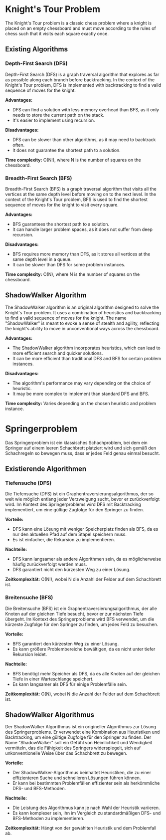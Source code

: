 # Knight's Tour Problem

The Knight's Tour problem is a classic chess problem where a knight is placed on an empty chessboard and must move according to the rules of chess such that it visits each square exactly once.

## Existing Algorithms

### Depth-First Search (DFS)

Depth-First Search (DFS) is a graph traversal algorithm that explores as far as possible along each branch before backtracking. In the context of the Knight's Tour problem, DFS is implemented with backtracking to find a valid sequence of moves for the knight.

**Advantages:**

- DFS can find a solution with less memory overhead than BFS, as it only needs to store the current path on the stack.
- It's easier to implement using recursion.

**Disadvantages:**

- DFS can be slower than other algorithms, as it may need to backtrack often.
- It does not guarantee the shortest path to a solution.

**Time complexity:** O(N!), where N is the number of squares on the chessboard.

### Breadth-First Search (BFS)

Breadth-First Search (BFS) is a graph traversal algorithm that visits all the vertices at the same depth level before moving on to the next level. In the context of the Knight's Tour problem, BFS is used to find the shortest sequence of moves for the knight to visit every square.

**Advantages:**

- BFS guarantees the shortest path to a solution.
- It can handle larger problem spaces, as it does not suffer from deep recursion.

**Disadvantages:**

- BFS requires more memory than DFS, as it stores all vertices at the same depth level in a queue.
- It can be slower than DFS for some problem instances.

**Time complexity:** O(N), where N is the number of squares on the chessboard.

## ShadowWalker Algorithm

The ShadowWalker algorithm is an original algorithm designed to solve the Knight's Tour problem. It uses a combination of heuristics and backtracking to find a valid sequence of moves for the knight. The name "ShadowWalker" is meant to evoke a sense of stealth and agility, reflecting the knight's ability to move in unconventional ways across the chessboard.

**Advantages:**

- The ShadowWalker algorithm incorporates heuristics, which can lead to more efficient search and quicker solutions.
- It can be more efficient than traditional DFS and BFS for certain problem instances.

**Disadvantages:**

- The algorithm's performance may vary depending on the choice of heuristic.
- It may be more complex to implement than standard DFS and BFS.

**Time complexity:** Varies depending on the chosen heuristic and problem instance.

# Springerproblem

Das Springerproblem ist ein klassisches Schachproblem, bei dem ein Springer auf einem leeren Schachbrett platziert wird und sich gemäß den Schachregeln so bewegen muss, dass er jedes Feld genau einmal besucht.

## Existierende Algorithmen

### Tiefensuche (DFS)

Die Tiefensuche (DFS) ist ein Graphentraversierungsalgorithmus, der so weit wie möglich entlang jeder Verzweigung sucht, bevor er zurückverfolgt wird. Im Kontext des Springerproblems wird DFS mit Backtracking implementiert, um eine gültige Zugfolge für den Springer zu finden.

**Vorteile:**

- DFS kann eine Lösung mit weniger Speicherplatz finden als BFS, da es nur den aktuellen Pfad auf dem Stapel speichern muss.
- Es ist einfacher, die Rekursion zu implementieren.

**Nachteile:**

- DFS kann langsamer als andere Algorithmen sein, da es möglicherweise häufig zurückverfolgt werden muss.
- DFS garantiert nicht den kürzesten Weg zu einer Lösung.

**Zeitkomplexität:** O(N!), wobei N die Anzahl der Felder auf dem Schachbrett ist.

### Breitensuche (BFS)

Die Breitensuche (BFS) ist ein Graphentraversierungsalgorithmus, der alle Knoten auf der gleichen Tiefe besucht, bevor er zur nächsten Tiefe übergeht. Im Kontext des Springerproblems wird BFS verwendet, um die kürzeste Zugfolge für den Springer zu finden, um jedes Feld zu besuchen.

**Vorteile:**

- BFS garantiert den kürzesten Weg zu einer Lösung.
- Es kann größere Problembereiche bewältigen, da es nicht unter tiefer Rekursion leidet.

**Nachteile:**

- BFS benötigt mehr Speicher als DFS, da es alle Knoten auf der gleichen Tiefe in einer Warteschlange speichert.
- Es kann langsamer als DFS für einige Problemfälle sein.

**Zeitkomplexität:** O(N), wobei N die Anzahl der Felder auf dem Schachbrett ist.

## ShadowWalker Algorithmus

Der ShadowWalker Algorithmus ist ein origineller Algorithmus zur Lösung des Springerproblems. Er verwendet eine Kombination aus Heuristiken und Backtracking, um eine gültige Zugfolge für den Springer zu finden. Der Name "ShadowWalker" soll ein Gefühl von Heimlichkeit und Wendigkeit vermitteln, das die Fähigkeit des Springers widerspiegelt, sich auf unkonventionelle Weise über das Schachbrett zu bewegen.

**Vorteile:**

- Der ShadowWalker-Algorithmus beinhaltet Heuristiken, die zu einer effizienteren Suche und schnelleren Lösungen führen können.
- Er kann bei bestimmten Problemfällen effizienter sein als herkömmliche DFS- und BFS-Methoden.

**Nachteile:**

- Die Leistung des Algorithmus kann je nach Wahl der Heuristik variieren.
- Es kann komplexer sein, ihn im Vergleich zu standardmäßigen DFS- und BFS-Methoden zu implementieren.

**Zeitkomplexität:** Hängt von der gewählten Heuristik und dem Problemfall ab.

